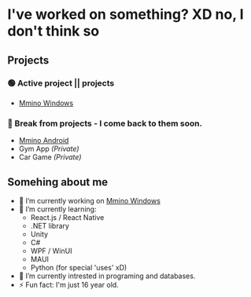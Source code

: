 # I've worked on something? XD no, I don't think so

## Projects
### 🟢 Active project || projects
- [Mmino Windows](https://github.com/rudziktv/MminoWindows)

### 🔵 Break from projects - I come back to them soon.
- [Mmino Android](https://github.com/rudziktv/MusicAppMAUI)
- Gym App _(Private)_
- Car Game _(Private)_

## Somehing about me

- 🔭 I’m currently working on [Mmino Windows](https://github.com/rudziktv/MminoWindows)
- 🌱 I’m currently learning: 
  - React.js / React Native
  - .NET library
  - Unity
  - C#
  - WPF / WinUI
  - MAUI
  - Python (for special 'uses' xD)
- 👀 I’m currently intrested in programing and databases.
- ⚡ Fun fact: I'm just 16 year old.
